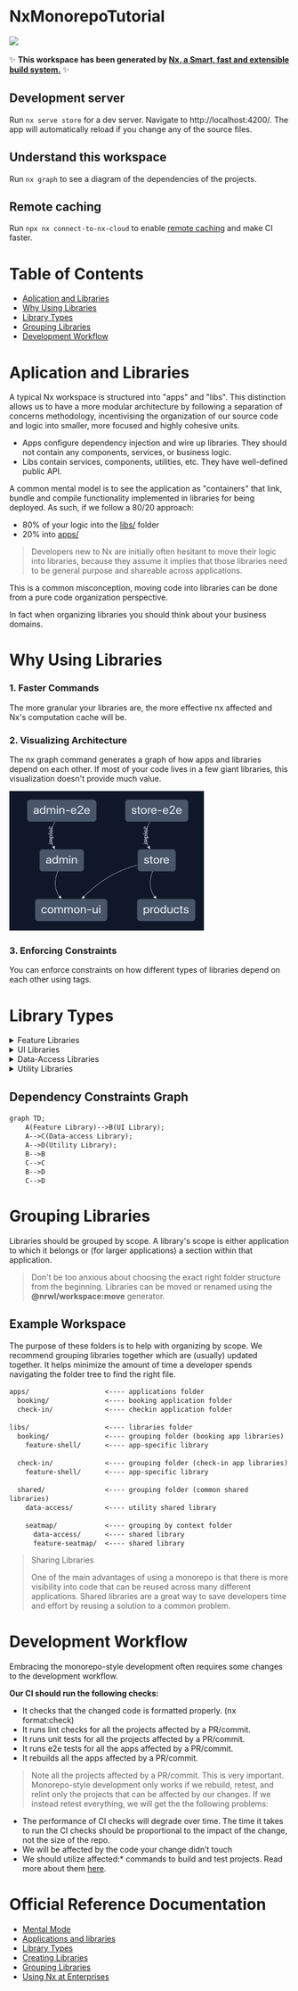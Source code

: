 # NxMonorepoTutorial

<a alt="Nx logo" href="https://nx.dev" target="_blank" rel="noreferrer"><img src="https://raw.githubusercontent.com/nrwl/nx/master/images/nx-logo.png" width="45"></a>

✨ **This workspace has been generated by [Nx, a Smart, fast and extensible build system.](https://nx.dev)** ✨

## Development server

Run `nx serve store` for a dev server. Navigate to http://localhost:4200/. The app will automatically reload if you change any of the source files.

## Understand this workspace

Run `nx graph` to see a diagram of the dependencies of the projects.

## Remote caching

Run `npx nx connect-to-nx-cloud` to enable [remote caching](https://nx.app) and make CI faster.

# Table of Contents
- [Aplication and Libraries](#aplication-and-libraries)
- [Why Using Libraries](#why-using-libraries)
- [Library Types](#library-types)
- [Grouping Libraries](#grouping-libraries)
- [Development Workflow](#development-workflow)

# Aplication and Libraries

A typical Nx workspace is structured into "apps" and "libs". This distinction allows us to have a more modular architecture by following a separation of concerns methodology, incentivising the organization of our source code and logic into smaller, more focused and highly cohesive units.

- Apps configure dependency injection and wire up libraries. They should not contain any components, services, or business logic.
- Libs contain services, components, utilities, etc. They have well-defined public API.

A common mental model is to see the application as "containers" that link, bundle and compile functionality implemented in libraries for being deployed. As such, if we follow a 80/20 approach:

- 80% of your logic into the [libs/](/libs) folder
- 20% into [apps/](/apps)

> Developers new to Nx are initially often hesitant to move their logic into libraries, because they assume it implies that those libraries need to be general purpose and shareable across applications.

This is a common misconception, moving code into libraries can be done from a pure code organization perspective.

In fact when organizing libraries you should think about your business domains.

# Why Using Libraries

### 1. Faster Commands
The more granular your libraries are, the more effective nx affected and Nx's computation cache will be.

### 2. Visualizing Architecture
The nx graph command generates a graph of how apps and libraries depend on each other. If most of your code lives in a few giant libraries, this visualization doesn't provide much value.

<img src="/nxgraph.png" alt="Example Nx Graph" width="350" height="250" title="Nx Graph">

### 3. Enforcing Constraints
You can enforce constraints on how different types of libraries depend on each other using tags.

# Library Types

<details>
<summary>Feature Libraries</summary>
<p>Contains a set of files that configure a business use case or a page in an application.Most of the components in such a library are smart components that interact with data sources.This type of library also contains most of the UI logic, form validation code, etc. Feature libraries are almost always app-specific and are often lazy-loaded.</p>

<p>
<strong>Naming Convention</strong><br>
feature (if nested) or feature-* (e.g., feature-home).
</p>

<p>
<strong>Dependency Constraints</strong><br>
A feature library can depend on any type of library.
</p>
</details>

<details>
<summary>UI Libraries</summary>
<p>
Collection of related presentational components. There are generally no services injected into these components (all of the data they need should come from Inputs).
</p>

<p>
<strong>Naming Convention</strong><br>
ui (if nested) or ui-* (e.g., ui-buttons, ui-containers, ui-form-components)
</p>

<p>
<strong>Dependency Constraints</strong><br>
A ui library can depend on ui and util libraries.
</p>
</details>

<details>
<summary>Data-Access Libraries</summary>
<p>
Contains code that function as client-side delegate layers to server tier APIs.
All files related to state management also reside in a data-access folder (by convention, they can be grouped under a +state folder under src/lib).
</p>

<p>
<strong>Naming Convention</strong><br>
data-access (if nested) or data-access-* (e.g. data-access-seatmap, data-backend-servicename)
</p>

<p>
<strong>Dependency Constraints</strong><br>
A data-access library can depend on data-access and util libraries.
</p>
</details>

<details>
<summary>Utility Libraries</summary>
<p>
Contains low level code used by many libraries. Often there is no framework-specific code and the library is simply a collection of utilities or pure functions.
</p>

<p>
<strong>Naming Convention</strong><br>
util (if nested), or util-* (e.g., util-format, util-validation, util-parsing)
</p>

<p>
<strong>Dependency Constraints</strong><br>
A utility library can depend only on utility libraries.
</p>
</details>

## Dependency Constraints Graph
```mermaid
graph TD;
    A(Feature Library)-->B(UI Library);
    A-->C(Data-access Library);
    A-->D(Utility Library);
    B-->B
    C-->C
    B-->D
    C-->D
```


# Grouping Libraries

Libraries should be grouped by scope. A library's scope is either application to which it belongs or (for larger applications) a section within that application.

> Don't be too anxious about choosing the exact right folder structure from the beginning. Libraries can be moved or renamed using the **@nrwl/workspace:move** generator.

## Example Workspace

The purpose of these folders is to help with organizing by scope. We recommend grouping libraries together which are (usually) updated together. It helps minimize the amount of time a developer spends navigating the folder tree to find the right file.

```shell
apps/                   <---- applications folder
  booking/              <---- booking application folder
  check-in/             <---- checkin application folder
  
libs/                   <---- libraries folder
  booking/              <---- grouping folder (booking app libraries)
    feature-shell/      <---- app-specific library

  check-in/             <---- grouping folder (check-in app libraries)
    feature-shell/      <---- app-specific library

  shared/               <---- grouping folder (common shared libraries)
    data-access/        <---- utility shared library

    seatmap/            <---- grouping by context folder
      data-access/      <---- shared library
      feature-seatmap/  <---- shared library
```

> Sharing Libraries
>
> One of the main advantages of using a monorepo is that there is more visibility into code that can be reused across many different applications. Shared libraries are a great way to save developers time and effort by reusing a solution to a common problem.

# Development Workflow

Embracing the monorepo-style development often requires some changes to the development workflow.

**Our CI should run the following checks:**

- It checks that the changed code is formatted properly. (nx format:check)
- It runs lint checks for all the projects affected by a PR/commit.
- It runs unit tests for all the projects affected by a PR/commit.
- It runs e2e tests for all the apps affected by a PR/commit.
- It rebuilds all the apps affected by a PR/commit.

> Note all the projects affected by a PR/commit. This is very important. Monorepo-style development only works if we rebuild, retest, and relint only the projects that can be affected by our changes. If we instead retest everything, we will get the the following problems:

- The performance of CI checks will degrade over time. The time it takes to run the CI checks should be proportional to the impact of the change, not the size of the repo.
- We will be affected by the code your change didn’t touch
- We should utilize affected:* commands to build and test projects. Read more about them [here](https://nx.dev/packages/nx/documents/affected).

# Official Reference Documentation
- [Mental Mode](https://nx.dev/concepts/mental-model)
- [Applications and libraries](https://nx.dev/more-concepts/applications-and-libraries)
- [Library Types](https://nx.dev/more-concepts/library-types)
- [Creating Libraries](https://nx.dev/more-concepts/creating-libraries)
- [Grouping Libraries](https://nx.dev/more-concepts/grouping-libraries)
- [Using Nx at Enterprises](https://nx.dev/more-concepts/monorepo-nx-enterprise)
